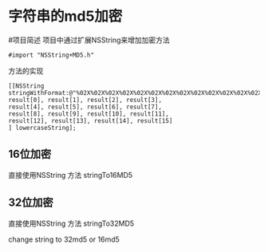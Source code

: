 字符串的md5加密
====
#项目简述
项目中通过扩展NSString来增加加密方法 <br>
```ios
#import "NSString+MD5.h"
```
方法的实现
```ios
[[NSString stringWithFormat:@"%02X%02X%02X%02X%02X%02X%02X%02X%02X%02X%02X%02X%02X%02X%02X%02X",
result[0], result[1], result[2], result[3],
result[4], result[5], result[6], result[7],
result[8], result[9], result[10], result[11],
result[12], result[13], result[14], result[15]
] lowercaseString];
```
## 16位加密
直接使用NSString 方法 stringTo16MD5
## 32位加密 
直接使用NSString 方法 stringTo32MD5

change string to 32md5 or 16md5
